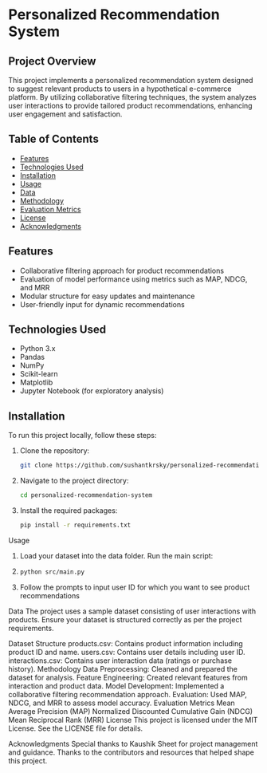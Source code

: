 # Personalized Recommendation System

## Project Overview
This project implements a personalized recommendation system designed to suggest relevant products to users in a hypothetical e-commerce platform. By utilizing collaborative filtering techniques, the system analyzes user interactions to provide tailored product recommendations, enhancing user engagement and satisfaction.

## Table of Contents
- [Features](#features)
- [Technologies Used](#technologies-used)
- [Installation](#installation)
- [Usage](#usage)
- [Data](#data)
- [Methodology](#methodology)
- [Evaluation Metrics](#evaluation-metrics)
- [License](#license)
- [Acknowledgments](#acknowledgments)

## Features
- Collaborative filtering approach for product recommendations
- Evaluation of model performance using metrics such as MAP, NDCG, and MRR
- Modular structure for easy updates and maintenance
- User-friendly input for dynamic recommendations

## Technologies Used
- Python 3.x
- Pandas
- NumPy
- Scikit-learn
- Matplotlib
- Jupyter Notebook (for exploratory analysis)

## Installation
To run this project locally, follow these steps:

1. Clone the repository:
   ```bash
   git clone https://github.com/sushantkrsky/personalized-recommendation-system.git
2. Navigate to the project directory:
   ```bash
   cd personalized-recommendation-system
3. Install the required packages:
   ```bash   
   pip install -r requirements.txt

Usage
1. Load your dataset into the data folder.
Run the main script:
2. ```bash
   python src/main.py
3. Follow the prompts to input user ID for which you want to see product recommendations

Data
The project uses a sample dataset consisting of user interactions with products. Ensure your dataset is structured correctly as per the project requirements.

Dataset Structure
products.csv: Contains product information including product ID and name.
users.csv: Contains user details including user ID.
interactions.csv: Contains user interaction data (ratings or purchase history).
Methodology
Data Preprocessing: Cleaned and prepared the dataset for analysis.
Feature Engineering: Created relevant features from interaction and product data.
Model Development: Implemented a collaborative filtering recommendation approach.
Evaluation: Used MAP, NDCG, and MRR to assess model accuracy.
Evaluation Metrics
Mean Average Precision (MAP)
Normalized Discounted Cumulative Gain (NDCG)
Mean Reciprocal Rank (MRR)
License
This project is licensed under the MIT License. See the LICENSE file for details.

Acknowledgments
Special thanks to Kaushik Sheet for project management and guidance.
Thanks to the contributors and resources that helped shape this project.
